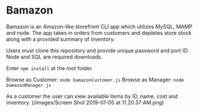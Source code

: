 # Bamazon

Bamazon is an Amazon-like storefront CLI app which utilizes MySQL, MAMP and node. The app takes in orders from customers and depletes store stock along with a provided summary of inventory.

Users must clone this repository and provide unique password and port ID.
Node and SQL are required downloads.

Enter `npm install` at the root folder.

Browse as Customer: `node bamazonCustomer.js`
Browse as Manager: `node bamazonManager.js`

As a customer the user can view available items by ID, name, cost and inventory.
(/images/Screen Shot 2019-01-05 at 11.20.37 AM.png)
